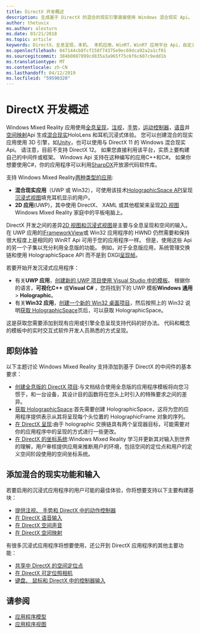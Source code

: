 ```yaml
---
title: DirectX 开发概述
description: 生成基于 DirectX 的混合的现实引擎直接使用 Windows 混合现实 Api。
author: thetuvix
ms.author: alexturn
ms.date: 03/21/2018
ms.topic: article
keywords: DirectX，全息呈现，本机、 本机应用，WinRT，WinRT 应用平台 Api，自定义引擎，中间件
ms.openlocfilehash: 047144cb8fcf158f74375e9ec69dca92a2a1cf01
ms.sourcegitcommit: 384b0087899cd835a3a965f75c6f6c607c9edd1b
ms.translationtype: MT
ms.contentlocale: zh-CN
ms.lasthandoff: 04/12/2019
ms.locfileid: "59590320"
---
```

# <a name="directx-development-overview"></a>DirectX 开发概述

Windows Mixed Reality 应用使用[全息呈现](rendering.md)，[注视](gaze.md)，[手势](gestures.md)，[运动控制器](motion-controllers.md)，[语音](voice-input.md)并[空间映射](spatial-mapping.md)Api 生成[混合现实](mixed-reality.md)HoloLens 和耳机沉浸式体验。 您可以创建混合的现实应用使用 3D 引擎，如[Unity](unity-development-overview.md)，也可以使用与 DirectX 11 的 Windows 混合现实 Api。 请注意，目前不支持 DirectX 12。 如果您直接利用该平台，实质上要构建自己的中间件或框架。 Windows Api 支持在这种编写的应用C++和C#。 如果你想要使用C#，你的应用程序可以利用[SharpDX](http://sharpdx.org/)开放源代码软件库。

支持 Windows Mixed Reality[两种类型的应用](app-views.md):
* **混合现实应用**（UWP 或 Win32），可使用该技术[HolographicSpace API](getting-a-holographicspace.md)呈现[沉浸式视图](app-views.md)填充耳机显示的用户。
* **2D 应用**(UWP)，其中使用 DirectX、 XAML 或其他框架来呈现[2D 视图](app-views.md#2d-views)Windows Mixed Reality 家庭中的平板电脑上。

DirectX 开发之间的差异[2D 视图和沉浸式视图](app-views.md)是主要与全息呈现和空间的输入。 在 UWP 应用的[IFrameworkView](https://msdn.microsoft.com/library/windows/apps/windows.applicationmodel.core.iframeworkview.aspx)或 Win32 应用程序的 HWND 仍然需要和保持很大程度上是相同的 WinRT Api 可用于您的应用程序一样。 但是，使用这些 Api 的另一个子集以充分利用全息版的功能。 例如，对于全息版应用，系统管理交换链和使用 HolographicSpace API 而不是到 DXGI[呈现帧](rendering-in-directx.md)。

若要开始开发沉浸式应用程序：
* 有关**UWP 应用**，[创建新的 UWP 项目使用 Visual Studio 中的模板](creating-a-holographic-directx-project.md)。 根据你的语言，**可视化C++** 或**Visual C#** ，您将找到下的 UWP 模板**Windows 通用** >  **Holographic**。
* 有关**Win32 应用**，[创建一个新的 Win32 桌面项目](creating-a-holographic-directx-project.md#creating-a-win32-project)，然后按照上的 Win32 说明[获取 HolographicSpace](getting-a-holographicspace.md)页后，可以获取 HolographicSpace。

这是获取您需要添加到现有应用或引擎全息呈现支持代码的好办法。 代码和概念的模板中的实时交互式软件开发人员熟悉的方式呈现。

## <a name="getting-started"></a>即刻体验

以下主题讨论 Windows Mixed Reality 支持添加到基于 DirectX 的中间件的基本要求：
* [创建全息版的 DirectX 项目](creating-a-holographic-directx-project.md):与文档结合使用全息版的应用程序模板将向您习惯于，和一台设备，其设计目的函数将在您头上时引入的特殊要求之间的差异。
* [获取 HolographicSpace](getting-a-holographicspace.md):首先需要创建 HolographicSpace，这将为您的应用程序提供表示从其将呈现每个头位置的 HolographicFrame 对象的序列。
* [在 DirectX 呈现](rendering-in-directx.md):由于 holographic 交换链具有两个呈现器目标，可能需要对你的应用程序中的呈现的方式进行一些更改。
* [在 DirectX 的坐标系统](coordinate-systems-in-directx.md):Windows Mixed Reality 学习并更新其对输入到世界的理解，用户审核提供应用来推断用户的环境，包括空间的定位点和用户的定义空间阶段使用的空间坐标系统。

## <a name="adding-mixed-reality-capabilities-and-inputs"></a>添加混合的现实功能和输入

若要启用的沉浸式应用程序的用户可能的最佳体验，你将想要支持以下主要构建基块：
* [提供注视、 手势和 DirectX 中的动作控制器](gaze,-gestures,-and-motion-controllers-in-directx.md)
* [在 DirectX 语音输入](voice-input-in-directx.md)
* [在 DirectX 空间声音](spatial-sound-in-directx.md)
* [在 DirectX 空间映射](spatial-mapping-in-directx.md)

有很多沉浸式应用程序将想要使用，还公开到 DirectX 应用程序的其他主要功能：
* [共享中 DirectX 的空间定位点](shared-spatial-anchors-in-directx.md)
* [在 DirectX 可定位照相机](locatable-camera-in-directx.md)
* [键盘、 鼠标和 DirectX 中的控制器输入](keyboard,-mouse,-and-controller-input-in-directx.md)

## <a name="see-also"></a>请参阅
* [应用程序模型](app-model.md)
* [应用程序视图](app-views.md)
